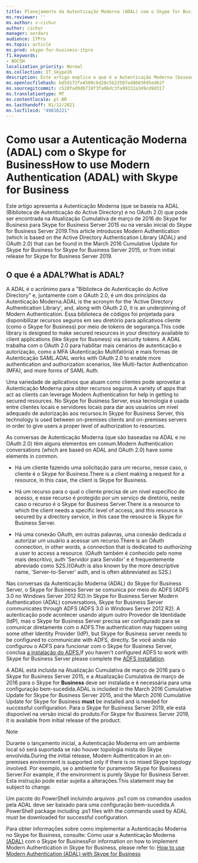 ```yaml
---
title: Planejamento da Autenticação Moderna (ADAL) com o Skype for Business
ms.reviewer: ''
ms.author: v-cichur
author: cichur
manager: serdars
audience: ITPro
ms.topic: article
ms.prod: skype-for-business-itpro
f1.keywords:
- NOCSH
localization_priority: Normal
ms.collection: IT_Skype16
description: Este artigo explica o que é a Autenticação Moderna (baseada na ADAL (Biblioteca de Autenticação do Active Directory) e no OAuth 2.0.
ms.openlocfilehash: bd5d172fe4589cbd28c5b22507ad8603695ed62f
ms.sourcegitcommit: c528fad9db719f3fa96dc3fa99332a349cd9d317
ms.translationtype: MT
ms.contentlocale: pt-BR
ms.lasthandoff: 01/12/2021
ms.locfileid: "49816221"
---
```

# <a name="how-to-use-modern-authentication-adal-with-skype-for-business"></a><span data-ttu-id="0ea23-103">Como usar a Autenticação Moderna (ADAL) com o Skype for Business</span><span class="sxs-lookup"><span data-stu-id="0ea23-103">How to use Modern Authentication (ADAL) with Skype for Business</span></span>
 
<span data-ttu-id="0ea23-104">Este artigo apresenta a Autenticação Moderna (que se baseia na ADAL (Biblioteca de Autenticação do Active Directory) e no OAuth 2.0) que pode ser encontrada na Atualização Cumulativa de março de 2016 do Skype for Business para Skype for Business Server 2015 ou na versão inicial do Skype for Business Server 2019.</span><span class="sxs-lookup"><span data-stu-id="0ea23-104">This article introduces Modern Authentication (which is based on the Active Directory Authentication Library (ADAL) and OAuth 2.0) that can be found in the March 2016 Cumulative Update for Skype for Business for Skype for Business Server 2015, or from initial release for Skype for Business Server 2019.</span></span>
  
## <a name="what-is-adal"></a><span data-ttu-id="0ea23-105">O que é a ADAL?</span><span class="sxs-lookup"><span data-stu-id="0ea23-105">What is ADAL?</span></span>

<span data-ttu-id="0ea23-106">A ADAL é o acrônimo para a "Biblioteca de Autenticação do Active Directory" e, juntamente com o OAuth 2.0, é um dos princípios da Autenticação Moderna.</span><span class="sxs-lookup"><span data-stu-id="0ea23-106">ADAL is the acronym for the 'Active Directory Authentication Library', and, along with OAuth 2.0, it is an underpinning of Modern Authentication.</span></span> <span data-ttu-id="0ea23-107">Essa biblioteca de códigos foi projetada para disponibilizar recursos seguros em seu diretório para aplicativos cliente (como o Skype for Business) por meio de tokens de segurança.</span><span class="sxs-lookup"><span data-stu-id="0ea23-107">This code library is designed to make secured resources in your directory available to client applications (like Skype for Business) via security tokens.</span></span> <span data-ttu-id="0ea23-108">A ADAL trabalha com o OAuth 2.0 para habilitar mais cenários de autenticação e autorização, como a MFA (Autenticação Multifatória) e mais formas de Autenticação SAML.</span><span class="sxs-lookup"><span data-stu-id="0ea23-108">ADAL works with OAuth 2.0 to enable more authentication and authorization scenarios, like Multi-factor Authentication (MFA), and more forms of SAML Auth.</span></span>
  
<span data-ttu-id="0ea23-109">Uma variedade de aplicativos que atuam como clientes pode aproveitar a Autenticação Moderna para obter recursos seguros.</span><span class="sxs-lookup"><span data-stu-id="0ea23-109">A variety of apps that act as clients can leverage Modern Authentication for help in getting to secured resources.</span></span> <span data-ttu-id="0ea23-110">No Skype for Business Server, essa tecnologia é usada entre clientes locais e servidores locais para dar aos usuários um nível adequado de autorização aos recursos.</span><span class="sxs-lookup"><span data-stu-id="0ea23-110">In Skype for Business Server, this technology is used between on-premises clients and on-premises servers in order to give users a proper level of authorization to resources.</span></span>
  
<span data-ttu-id="0ea23-111">As conversas de Autenticação Moderna (que são baseadas na ADAL e no OAuth 2.0) têm alguns elementos em comum.</span><span class="sxs-lookup"><span data-stu-id="0ea23-111">Modern Authentication conversations (which are based on ADAL and OAuth 2.0) have some elements in common.</span></span>
  
- <span data-ttu-id="0ea23-112">Há um cliente fazendo uma solicitação para um recurso, nesse caso, o cliente é o Skype for Business.</span><span class="sxs-lookup"><span data-stu-id="0ea23-112">There is a client making a request for a resource, in this case, the client is Skype for Business.</span></span>
    
- <span data-ttu-id="0ea23-113">Há um recurso para o qual o cliente precisa de um nível específico de acesso, e esse recurso é protegido por um serviço de diretório, neste caso o recurso é o Skype for Business Server.</span><span class="sxs-lookup"><span data-stu-id="0ea23-113">There is a resource to which the client needs a specific level of access, and this resource is secured by a directory service, in this case the resource is Skype for Business Server.</span></span>
    
- <span data-ttu-id="0ea23-114">Há uma conexão OAuth, em outras palavras, uma conexão dedicada  *a*  autorizar um usuário a acessar um recurso.</span><span class="sxs-lookup"><span data-stu-id="0ea23-114">There is an OAuth connection, in other words, a connection that is dedicated to  *authorizing*  a user to access a resource.</span></span> <span data-ttu-id="0ea23-115">(OAuth também é conhecido pelo nome mais descritivo, auth 'Servidor para Servidor' e é frequentemente abreviado como S2S.)</span><span class="sxs-lookup"><span data-stu-id="0ea23-115">(OAuth is also known by the more descriptive name, 'Server-to-Server' auth, and is often abbreviated as S2S.)</span></span>
    
<span data-ttu-id="0ea23-116">Nas conversas da Autenticação Moderna (ADAL) do Skype for Business Server, o Skype for Business Server se comunica por meio do ADFS (ADFS 3.0 no Windows Server 2012 R2).</span><span class="sxs-lookup"><span data-stu-id="0ea23-116">In Skype for Business Server Modern Authentication (ADAL) conversations, Skype for Business Server communicates through ADFS (ADFS 3.0 in Windows Server 2012 R2).</span></span> <span data-ttu-id="0ea23-117">A autenticação pode acontecer usando algum outro Provedor de Identidade (IdP), mas o Skype for Business Server precisa ser configurado para se comunicar diretamente com o ADFS.</span><span class="sxs-lookup"><span data-stu-id="0ea23-117">The authentication may happen using some other Identity Provider (IdP), but Skype for Business server needs to be configured to communicate with ADFS, directly.</span></span> <span data-ttu-id="0ea23-118">Se você ainda não configurou o ADFS para funcionar com o Skype for Business Server, conclua [a instalação do ADFS.](https://technet.microsoft.com/library/adfs2-step-by-step-guides%28v=ws.10%29.aspx)</span><span class="sxs-lookup"><span data-stu-id="0ea23-118">If you haven't configured ADFS to work with Skype for Business Server please complete the [ADFS installation](https://technet.microsoft.com/library/adfs2-step-by-step-guides%28v=ws.10%29.aspx).</span></span>
  
<span data-ttu-id="0ea23-119">A ADAL está incluída na Atualização Cumulativa de março de 2016 para o Skype for Business Server 2015, e a Atualização Cumulativa de março de 2016 para o Skype for **Business** deve ser instalada e é necessária para uma configuração bem-sucedida.</span><span class="sxs-lookup"><span data-stu-id="0ea23-119">ADAL is included in the March 2016 Cumulative Update for Skype for Business Server 2015, and the March 2016 Cumulative Update for Skype for Business **must** be installed and is needed for successful configuration.</span></span> <span data-ttu-id="0ea23-120">Para o Skype for Business Server 2019, ele está disponível na versão inicial do produto.</span><span class="sxs-lookup"><span data-stu-id="0ea23-120">For Skype for Business Server 2019, it is available from initial release of the product.</span></span>
  
> [!NOTE]
> <span data-ttu-id="0ea23-121">Durante o lançamento inicial, a Autenticação Moderna em um ambiente local só será suportada se não houver topologia mista do Skype envolvida.</span><span class="sxs-lookup"><span data-stu-id="0ea23-121">During the initial release, Modern Authentication in an on-premises environment is supported only if there is no mixed Skype topology involved.</span></span> <span data-ttu-id="0ea23-122">Por exemplo, se o ambiente for puramente Skype for Business Server.</span><span class="sxs-lookup"><span data-stu-id="0ea23-122">For example, if the environment is purely Skype for Business Server.</span></span> <span data-ttu-id="0ea23-123">Esta instrução pode estar sujeita a alterações.</span><span class="sxs-lookup"><span data-stu-id="0ea23-123">This statement may be subject to change.</span></span> 
  
<span data-ttu-id="0ea23-124">Um pacote do PowerShell incluindo arquivos .ps1 com os comandos usados pela ADAL deve ser baixado para uma configuração bem-sucedida.</span><span class="sxs-lookup"><span data-stu-id="0ea23-124">A PowerShell package including .ps1 files with the commands used by ADAL must be downloaded for successful configuration.</span></span>

<span data-ttu-id="0ea23-125">Para obter informações sobre como implementar a Autenticação Moderna no Skype for Business, consulte: Como usar a Autenticação Moderna [(ADAL)](../../manage/authentication/use-adal.md) com o Skype for Business</span><span class="sxs-lookup"><span data-stu-id="0ea23-125">For information on how to implement Modern Authentication in Skype for Business, please refer to: [How to use Modern Authentication (ADAL) with Skype for Business](../../manage/authentication/use-adal.md)</span></span>
